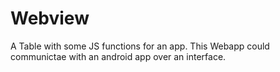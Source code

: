 # Webview
A Table with some JS functions for an app. This Webapp could communictae with an android app over an interface.
